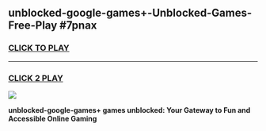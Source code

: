
## unblocked-google-games+-Unblocked-Games-Free-Play #7pnax
<h3>
<a href="https://us.freeplayer.one?title=unblocked-google-games+&ref=9M">CLICK TO PLAY</a></h3>
<hr>

<h3>
<a href="https://us.freeplayer.one?title=unblocked-google-games+&ref=9M">CLICK 2 PLAY</a>
  
</h3>

<a href="https://us.freeplayer.one?title=unblocked-google-games+&ref=9M"><img src="https://clearcache.store/games.png"></a>


**unblocked-google-games+ games unblocked: Your Gateway to Fun and Accessible Online Gaming**
